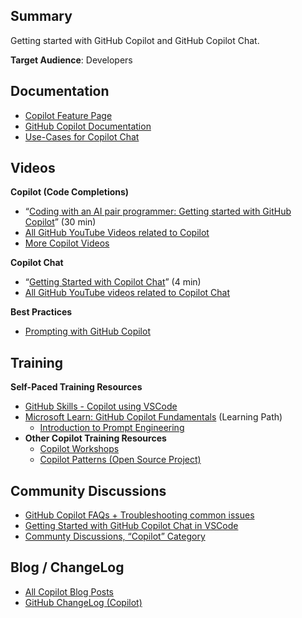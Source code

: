 ## Summary

Getting started with GitHub Copilot and GitHub Copilot Chat.

**Target Audience**: Developers

## Documentation

* [Copilot Feature Page](https://github.com/features/copilot)
* [GitHub Copilot Documentation](https://docs.github.com/en/copilot)
* [Use-Cases for Copilot Chat](https://docs.github.com/en/copilot/github-copilot-chat/about-github-copilot-chat#use-cases-for-github-copilot-chat)


## Videos

**Copilot (Code Completions)**

* “[Coding with an AI pair programmer: Getting started with GitHub Copilot](https://youtu.be/dhfTaSGYQ4o?si=OYPJSqkwKumtjdSc)” (30 min)
* [All GitHub YouTube Videos related to Copilot](https://www.youtube.com/@GitHub/search?query=Copilot)
* [More Copilot Videos](https://www.youtube.com/@code/search?query=copilot)

**Copilot Chat**

* “[Getting Started with Copilot Chat](https://youtu.be/3surPGP7_4o?si=qiqzTy7PIiUDuaU_)” (4 min)
* [All GitHub YouTube videos related to Copilot Chat](https://www.youtube.com/@GitHub/search?query=Copilot%20Chat)

**Best Practices**

* [Prompting with GitHub Copilot](https://www.youtube.com/watch?v=ImWfIDTxn7E)


## Training

**Self-Paced Training Resources**

* [GitHub Skills - Copilot using VSCode](https://github.com/skills/copilot-codespaces-vscode)
* [Microsoft Learn: GitHub Copilot Fundamentals](https://learn.microsoft.com/en-us/training/paths/copilot/) (Learning Path)
    * [Introduction to Prompt Engineering](https://learn.microsoft.com/en-us/training/modules/introduction-prompt-engineering-with-github-copilot/)
* **Other Copilot Training Resources**
    * [Copilot Workshops](https://copilot-workshops.com)
    * [Copilot Patterns (Open Source Project)](https://patterns.hattori.dev/)


## Community Discussions

* [GitHub Copilot FAQs + Troubleshooting common issues](https://github.com/orgs/community/discussions/47318)
* [Getting Started with GitHub Copilot Chat in VSCode](https://github.com/orgs/community/discussions/64517)
* [Communty Discussions, “Copilot” Category](https://github.com/orgs/community/discussions/categories/copilot)


## Blog / ChangeLog

* [All Copilot Blog Posts](https://github.blog/tag/github-copilot)
* [GitHub ChangeLog (Copilot)](https://github.blog/changelog/label/copilot/)
